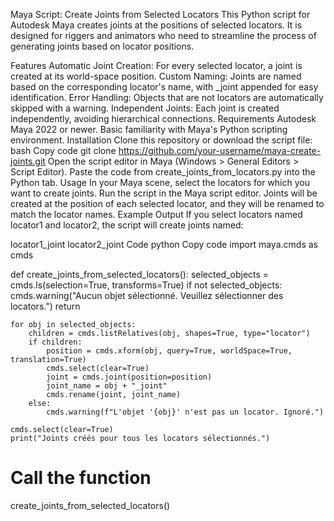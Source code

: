 Maya Script: Create Joints from Selected Locators
This Python script for Autodesk Maya creates joints at the positions of selected locators. It is designed for riggers and animators who need to streamline the process of generating joints based on locator positions.

Features
Automatic Joint Creation: For every selected locator, a joint is created at its world-space position.
Custom Naming: Joints are named based on the corresponding locator's name, with _joint appended for easy identification.
Error Handling: Objects that are not locators are automatically skipped with a warning.
Independent Joints: Each joint is created independently, avoiding hierarchical connections.
Requirements
Autodesk Maya 2022 or newer.
Basic familiarity with Maya's Python scripting environment.
Installation
Clone this repository or download the script file:
bash
Copy code
git clone https://github.com/your-username/maya-create-joints.git
Open the script editor in Maya (Windows > General Editors > Script Editor).
Paste the code from create_joints_from_locators.py into the Python tab.
Usage
In your Maya scene, select the locators for which you want to create joints.
Run the script in the Maya script editor.
Joints will be created at the position of each selected locator, and they will be renamed to match the locator names.
Example Output
If you select locators named locator1 and locator2, the script will create joints named:

locator1_joint
locator2_joint
Code
python
Copy code
import maya.cmds as cmds

def create_joints_from_selected_locators():
    selected_objects = cmds.ls(selection=True, transforms=True)
    if not selected_objects:
        cmds.warning("Aucun objet sélectionné. Veuillez sélectionner des locators.")
        return
    
    for obj in selected_objects:
        children = cmds.listRelatives(obj, shapes=True, type="locator")
        if children:
            position = cmds.xform(obj, query=True, worldSpace=True, translation=True)
            cmds.select(clear=True)
            joint = cmds.joint(position=position)
            joint_name = obj + "_joint"
            cmds.rename(joint, joint_name)
        else:
            cmds.warning(f"L'objet '{obj}' n'est pas un locator. Ignoré.")
    
    cmds.select(clear=True)
    print("Joints créés pour tous les locators sélectionnés.")

# Call the function
create_joints_from_selected_locators()
